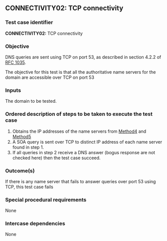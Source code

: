 ## CONNECTIVITY02: TCP connectivity

### Test case identifier

**CONNECTIVITY02:** TCP connectivity

### Objective

DNS queries are sent using TCP on port 53, as described in section 4.2.2 of
[RFC 1035](https://tools.ietf.org/html/rfc1035).

The objective for this test is that all the authoritative name servers for
the domain are accessible over TCP on port 53

### Inputs

The domain to be tested.

### Ordered description of steps to be taken to execute the test case

1. Obtains the IP addresses of the name servers from [Method4](../Methods.md)
   and [Method5](../Methods.md)
2. A SOA query is sent over TCP to distinct IP address of each name server
   found in step 1.
3. If all queries in step 2 receive a DNS answer (bogus response are not
   checked here) then the test case succeed.

### Outcome(s)

If there is any name server that fails to answer queries over port 53 using
TCP, this test case fails

### Special procedural requirements     

None

### Intercase dependencies

None
